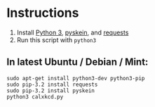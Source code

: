 # Instructions

1. Install [Python 3](http://www.python.org/), [pyskein](http://pythonhosted.org/pyskein/), and [requests](http://docs.python-requests.org/en/latest/)
2. Run this script with `python3`

## In latest Ubuntu / Debian / Mint:
```
sudo apt-get install python3-dev python3-pip
sudo pip-3.2 install requests
sudo pip-3.2 install pyskein
python3 calxkcd.py
```
